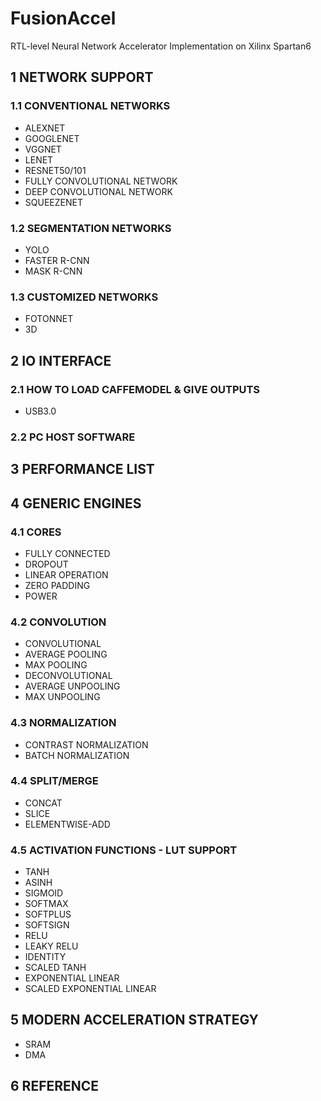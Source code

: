 # FusionAccel
RTL-level Neural Network Accelerator Implementation on Xilinx Spartan6

## 1 NETWORK SUPPORT

### 1.1 CONVENTIONAL NETWORKS
- ALEXNET
- GOOGLENET
- VGGNET
- LENET
- RESNET50/101
- FULLY CONVOLUTIONAL NETWORK
- DEEP CONVOLUTIONAL NETWORK
- SQUEEZENET

### 1.2 SEGMENTATION NETWORKS
- YOLO
- FASTER R-CNN
- MASK R-CNN

### 1.3 CUSTOMIZED NETWORKS
- FOTONNET
- 3D

## 2 IO INTERFACE
### 2.1 HOW TO LOAD CAFFEMODEL & GIVE OUTPUTS
- USB3.0

### 2.2 PC HOST SOFTWARE

## 3 PERFORMANCE LIST

## 4 GENERIC ENGINES
### 4.1 CORES
- FULLY CONNECTED
- DROPOUT
- LINEAR OPERATION
- ZERO PADDING
- POWER

### 4.2 CONVOLUTION
- CONVOLUTIONAL
- AVERAGE POOLING
- MAX POOLING
- DECONVOLUTIONAL
- AVERAGE UNPOOLING
- MAX UNPOOLING

### 4.3 NORMALIZATION
- CONTRAST NORMALIZATION
- BATCH NORMALIZATION

### 4.4 SPLIT/MERGE
- CONCAT
- SLICE
- ELEMENTWISE-ADD

### 4.5 ACTIVATION FUNCTIONS - LUT SUPPORT
- TANH
- ASINH
- SIGMOID
- SOFTMAX
- SOFTPLUS
- SOFTSIGN
- RELU
- LEAKY RELU
- IDENTITY
- SCALED TANH
- EXPONENTIAL LINEAR
- SCALED EXPONENTIAL LINEAR

## 5 MODERN ACCELERATION STRATEGY
- SRAM
- DMA

## 6 REFERENCE